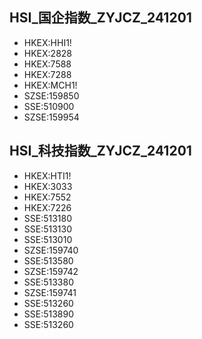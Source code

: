 
## HSI_国企指数_ZYJCZ_241201
- HKEX:HHI1!
- HKEX:2828
- HKEX:7588
- HKEX:7288
- HKEX:MCH1!
- SZSE:159850
- SSE:510900
- SZSE:159954

## HSI_科技指数_ZYJCZ_241201
- HKEX:HTI1!
- HKEX:3033
- HKEX:7552
- HKEX:7226
- SSE:513180
- SSE:513130
- SSE:513010
- SZSE:159740
- SSE:513580
- SZSE:159742
- SSE:513380
- SZSE:159741
- SSE:513260
- SSE:513890
- SSE:513260
